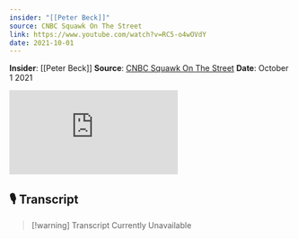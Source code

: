 ```yaml
---
insider: "[[Peter Beck]]"
source: CNBC Squawk On The Street
link: https://www.youtube.com/watch?v=RC5-o4wOVdY
date: 2021-10-01
---
```


**Insider**: [[Peter Beck]]
**Source**: [CNBC Squawk On The Street](https://www.youtube.com/watch?v=RC5-o4wOVdY)
**Date**: October 1 2021

<div class="responsive-video">
<iframe src="https://www.youtube.com/embed/RC5-o4wOVdY" title="Rocket Lab CEO on what the U.S. Space Force contract means for the company" frameborder="0" allow="accelerometer; autoplay; clipboard-write; encrypted-media; gyroscope; picture-in-picture; web-share" referrerpolicy="strict-origin-when-cross-origin" allowfullscreen></iframe>
</div>

## 🎙️ Transcript

>[!warning] Transcript Currently Unavailable

